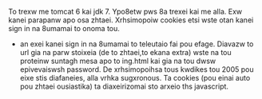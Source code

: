 To trexw me tomcat 6 kai jdk 7. Ypo8etw pws 8a trexei kai me alla.
Exw kanei parapanw apo osa zhtaei.
Xrhsimopoiw cookies etsi wste otan kanei sign in na 8umamai to onoma tou.
+ an exei kanei sign in na 8umamai to teleutaio fai pou efage.
Diavazw to url gia na parw stoixeia (de to zhtaei,to ekana extra) wste na tou proteinw suntagh mesa apo to ing.html kai gia na tou dwsw epivevaiswsh password.
De xrhsimopoihsa tous kwdikes tou 2005 pou eixe stis diafaneies, alla vrhka sugxronous. Ta cookies (pou einai auto pou zhtaei ousiastika) ta diaxeirizomai sto arxeio ths javascript.